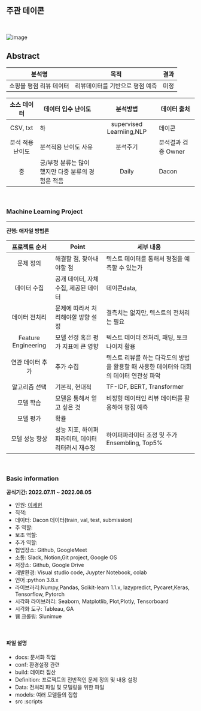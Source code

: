 

## 주관 데이콘 

<br>


![image](https://user-images.githubusercontent.com/86671456/179455851-c3763ac7-1345-4048-853a-64dbca939b1f.png)



## Abstract

| 분석명 |목적|결과|
|:-----:|----------|-----|
|쇼핑몰 평점 리뷰 데이터| 리뷰데이터를 기반으로 평점 예측|미정|

|  소스 데이터 |     데이터 입수 난이도    |      분석방법     |데이터 출처|
|:------------------:| -----|:---------------:|-----------|
|CSV, txt|하 |supervised Learniing,NLP    |데이콘|
|  분석 적용 난이도  |     분석적용 난이도 사유    |      분석주기     | 분석결과 검증 Owner|
|중| 긍/부정 분류는 많이 했지만 다중 분류의 경험은 적음|Daily|Dacon |



<br>

### Machine Learning Project 

---
**진행: 애자일 방법론**

|  프로젝트 순서 |     Point    | 세부 내용 |  
|:------------------:| -----|------|
|문제 정의|해결할 점, 찾아내야할 점 |텍스트 데이터를 통해서 평점을 예측할 수 있는가|
|데이터 수집|공개 데이터, 자체 수집, 제공된 데이터 |데이콘data, |   
|데이터 전처리|문제에 따라서 처리해야할 방향 설정 |결측치는 없지만, 텍스트의 전처리는 필요|
|Feature Engineering|모델 선정 혹은 평가 지표에 큰 영향|텍스트 데이터 전처리, 패딩, 토크나이저 활용|
|연관 데이터 추가|추가 수집 |텍스트 리뷰를 하는 다각도의 방법을 활용할 때 사용한 데이터와 대회의 데이터 연관성 파악 |
|알고리즘 선택| 기본적, 현대적|TF-IDF, BERT, Transformer|   
|모델 학습|모델을 통해서 얻고 싶은 것 |비정형 데이터인 리뷰 데이터를 활용하여 평점 예측|
|모델 평가|확률 | 
|모델 성능 향상|성능 지표, 하이퍼파라미터, 데이터 리터러시 재수정 |하이퍼파라미터 조정 및 추가 Ensembling, Top5%   |

<br>

### Basic information

**공식기간: 2022.07.11 ~ 2022.08.05**


- 인원: [이세현](https://github.com/qsdcfd)
- 직책: 
- 데이터: Dacon 데이터(train, val, test, submission)
- 주 역할:
- 보조 역할: 
- 추가 역할:
- 협업장소: Github, GoogleMeet
- 소통: Slack, Notion,Git project, Google OS
- 저장소: Github, Google Drive
- 개발환경: Visual studio code, Juypter Notebook, colab
- 언어 :python 3.8.x
- 라이브러리:Numpy,Pandas, Scikit-learn 1.1.x, lazypredict, Pycaret,Keras, Tensorflow, Pytorch
- 시각화 라이브러리: Seaborn, Matplotlib, Plot,Plotly, Tensorboard
- 시각화 도구: Tableau, GA
- 웹 크롤링: Slunimue

<br>

#### 파일 설명


- docs: 문서화 작업
- conf: 환경설정 관련
- build: 데이터 집산
- Definition: 프로젝트의 전반적인 문제 정의 및 내용 설정
- Data: 전처리 파일 및 모델링을 위한 파일
- models: 여러 모델들의 집합
- src :scripts
